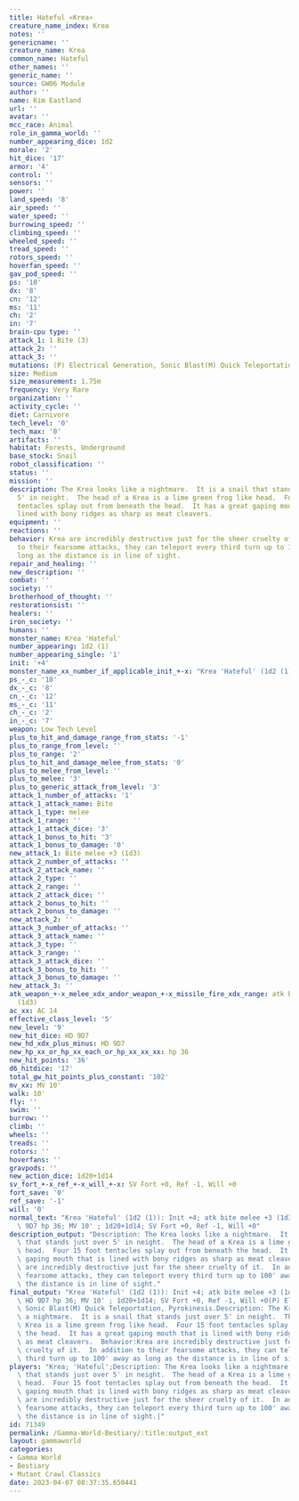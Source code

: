 ```yaml
---
title: Hateful «Krea»
creature_name_index: Krea
notes: ''
genericname: ''
creature_name: Krea
common_name: Hateful
other_names: ''
generic_name: ''
source: GW06 Module
author: ''
name: Kim Eastland
url: ''
avatar: ''
mcc_race: Animal
role_in_gamma_world: ''
number_appearing_dice: 1d2
morale: '2'
hit_dice: '17'
armor: '4'
control: ''
sensors: ''
power: ''
land_speed: '8'
air_speed: ''
water_speed: ''
burrowing_speed: ''
climbing_speed: ''
wheeled_speed: ''
tread_speed: ''
rotors_speed: ''
hoverfan_speed: ''
gav_pod_speed: ''
ps: '10'
dx: '8'
cn: '12'
ms: '11'
ch: '2'
in: '7'
brain-cpu type: ''
attack_1: 1 Bite (3)
attack_2: ''
attack_3: ''
mutations: (P) Electrical Generation, Sonic Blast(M) Quick Teleportation, Pyrokinesis.
size: Medium
size_measurement: 1.75m
frequency: Very Rare
organization: ''
activity_cycle: ''
diet: Carnivore
tech_level: '0'
tech_max: '0'
artifacts: ''
habitat: Forests, Underground
base_stock: Snail
robot_classification: ''
status: ''
mission: ''
description: The Krea looks like a nightmare.  It is a snail that stands just over
  5' in neight.  The head of a Krea is a lime green frog like head.  Four 15 foot
  tentacles splay out from beneath the head.  It has a great gaping mouth that is
  lined with bony ridges as sharp as meat cleavers.
equipment: ''
reactions: ''
behavior: Krea are incredibly destructive just for the sheer cruelty of it.  In addition
  to their fearsome attacks, they can teleport every third turn up to 100' away as
  long as the distance is in line of sight.
repair_and_healing: ''
new_description: ''
combat: ''
society: ''
brotherhood_of_thought: ''
restorationsist: ''
healers: ''
iron_society: ''
humans: ''
monster_name: Krea 'Hateful'
number_appearing: 1d2 (1)
number_appearing_single: '1'
init: '+4'
monster_name_xx_number_if_applicable_init_+-x: "Krea 'Hateful' (1d2 (1)): Init +4"
ps_-_c: '10'
dx_-_c: '8'
cn_-_c: '12'
ms_-_c: '11'
ch_-_c: '2'
in_-_c: '7'
weapon: Low Tech Level
plus_to_hit_and_damage_range_from_stats: '-1'
plus_to_range_from_level: ''
plus_to_range: '2'
plus_to_hit_and_damage_melee_from_stats: '0'
plus_to_melee_from_level: ''
plus_to_melee: '3'
plus_to_generic_attack_from_level: '3'
attack_1_number_of_attacks: '1'
attack_1_attack_name: Bite
attack_1_type: melee
attack_1_range: ''
attack_1_attack_dice: '3'
attack_1_bonus_to_hit: '3'
attack_1_bonus_to_damage: '0'
new_attack_1: Bite melee +3 (1d3)
attack_2_number_of_attacks: ''
attack_2_attack_name: ''
attack_2_type: ''
attack_2_range: ''
attack_2_attack_dice: ''
attack_2_bonus_to_hit: ''
attack_2_bonus_to_damage: ''
new_attack_2: ''
attack_3_number_of_attacks: ''
attack_3_attack_name: ''
attack_3_type: ''
attack_3_range: ''
attack_3_attack_dice: ''
attack_3_bonus_to_hit: ''
attack_3_bonus_to_damage: ''
new_attack_3: ''
atk_weapon_+-x_melee_xdx_andor_weapon_+-x_missile_fire_xdx_range: atk bite melee +3
  (1d3)
ac_xx: AC 14
effective_class_level: '5'
new_level: '9'
new_hit_dice: HD 9D7
new_hd_xdx_plus_minus: HD 9D7
new_hp_xx_or_hp_xx_each_or_hp_xx_xx_xx: hp 36
new_hit_points: '36'
d6_hitdice: '17'
total_gw_hit_points_plus_constant: '102'
mv_xx: MV 10'
walk: 10'
fly: ''
swim: ''
burrow: ''
climb: ''
wheels: ''
treads: ''
rotors: ''
hoverfans: ''
gravpods: ''
new_action_dice: 1d20+1d14
sv_fort_+-x_ref_+-x_will_+-x: SV Fort +0, Ref -1, Will +0
fort_save: '0'
ref_save: '-1'
will: '0'
normal_text: "Krea 'Hateful' (1d2 (1)): Init +4; atk bite melee +3 (1d3); AC 14; HD\
  \ 9D7 hp 36; MV 10' ; 1d20+1d14; SV Fort +0, Ref -1, Will +0"
description_output: "Description: The Krea looks like a nightmare.  It is a snail\
  \ that stands just over 5' in neight.  The head of a Krea is a lime green frog like\
  \ head.  Four 15 foot tentacles splay out from beneath the head.  It has a great\
  \ gaping mouth that is lined with bony ridges as sharp as meat cleavers.  Behavior:Krea\
  \ are incredibly destructive just for the sheer cruelty of it.  In addition to their\
  \ fearsome attacks, they can teleport every third turn up to 100' away as long as\
  \ the distance is in line of sight."
final_output: "Krea 'Hateful' (1d2 (1)): Init +4; atk bite melee +3 (1d3); AC 14;\
  \ HD 9D7 hp 36; MV 10' ; 1d20+1d14; SV Fort +0, Ref -1, Will +0(P) Electrical Generation,\
  \ Sonic Blast(M) Quick Teleportation, Pyrokinesis.Description: The Krea looks like\
  \ a nightmare.  It is a snail that stands just over 5' in neight.  The head of a\
  \ Krea is a lime green frog like head.  Four 15 foot tentacles splay out from beneath\
  \ the head.  It has a great gaping mouth that is lined with bony ridges as sharp\
  \ as meat cleavers.  Behavior:Krea are incredibly destructive just for the sheer\
  \ cruelty of it.  In addition to their fearsome attacks, they can teleport every\
  \ third turn up to 100' away as long as the distance is in line of sight."
players: "Krea; 'Hateful';Description: The Krea looks like a nightmare.  It is a snail\
  \ that stands just over 5' in neight.  The head of a Krea is a lime green frog like\
  \ head.  Four 15 foot tentacles splay out from beneath the head.  It has a great\
  \ gaping mouth that is lined with bony ridges as sharp as meat cleavers.  Behavior:Krea\
  \ are incredibly destructive just for the sheer cruelty of it.  In addition to their\
  \ fearsome attacks, they can teleport every third turn up to 100' away as long as\
  \ the distance is in line of sight.|"
id: 71349
permalink: /Gamma-World-Bestiary/:title:output_ext
layout: gammaworld
categories:
- Gamma World
- Bestiary
- Mutant Crawl Classics
date: 2023-04-07 08:37:35.650441
---
```

